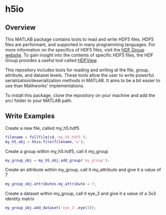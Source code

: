# h5io

## Overview

This MATLAB package contains tools to read and write HDF5 files. HDF5 files are performant, and supported in many programming languages. For more information on the specifics of HDF5 files, visit the [HDF Group website](https://www.hdfgroup.org/solutions/hdf5/). To gain insight into the contents of specific HDF5 files, the HDF Group provides a useful tool called [HDFView](https://www.hdfgroup.org/downloads/hdfview/).

This repository includes tools for reading and writing at the file, group, attribute, and dataset levels. These tools allow the user to write powerful serialization/deserialization methods in MATLAB. It aims to be a bit easier to use than Mathworks' implementations.

To install this package, clone the repository on your machine and add the src/ folder to your MATLAB path.

## Write Examples

Create a new file, called my_h5.hdf5

```Matlab
filename = fullfile(cd,'my_h5.hdf5');
my_h5_obj = h5io.file(filename,'w');
```

Create a group within my_h5.hdf5, call it my_group

```Matlab
my_group_obj = my_h5_obj.add_group('my_group');
```

Create an attribute within my_group, call it my_attribute and give it a value of 7

```Matlab
my_group_obj.attributes.my_attribute = 7;
```

Create a dataset within my_group, call it eye_3 and give it a value of a 3x3 identity matrix

```Matlab
my_group_obj.add_dataset('eye_3',eye(3));
```
